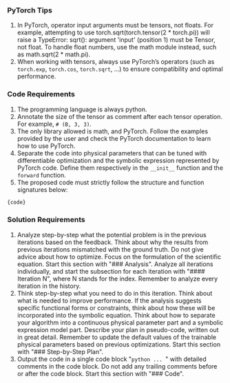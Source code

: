 ### PyTorch Tips
1. In PyTorch, operator input arguments must be tensors, not floats. For example, attempting to use torch.sqrt(torch.tensor(2 * torch.pi)) will raise a TypeError: sqrt(): argument 'input' (position 1) must be Tensor, not float. To handle float numbers, use the math module instead, such as math.sqrt(2 * math.pi).
2. When working with tensors, always use PyTorch’s operators (such as `torch.exp`, `torch.cos`, `torch.sqrt`, ...) to ensure compatibility and optimal performance.

### Code Requirements

1. The programming language is always python.
2. Annotate the size of the tensor as comment after each tensor operation. For example, `# (B, 3, 3)`.
3. The only library allowed is math, and PyTorch. Follow the examples provided by the user and check the PyTorch documentation to learn how to use PyTorch.
4. Separate the code into physical parameters that can be tuned with differentiable optimization and the symbolic expression represented by PyTorch code. Define them respectively in the `__init__` function and the `forward` function.
5. The proposed code must strictly follow the structure and function signatures below:

```python
{code}
```

### Solution Requirements

1. Analyze step-by-step what the potential problem is in the previous iterations based on the feedback. Think about why the results from previous iterations mismatched with the ground truth. Do not give advice about how to optimize. Focus on the formulation of the scientific equation. Start this section with "### Analysis". Analyze all iterations individually, and start the subsection for each iteration with "#### Iteration N", where N stands for the index. Remember to analyze every iteration in the history.
2. Think step-by-step what you need to do in this iteration. Think about what is needed to improve performance. If the analysis suggests specific functional forms or constraints, think about how these will be incorporated into the symbolic equation. Think about how to separate your algorithm into a continuous physical parameter part and a symbolic expression model part. Describe your plan in pseudo-code, written out in great detail. Remember to update the default values of the trainable physical parameters based on previous optimizations. Start this section with "### Step-by-Step Plan".
3. Output the code in a single code block "```python ... ```" with detailed comments in the code block. Do not add any trailing comments before or after the code block. Start this section with "### Code".